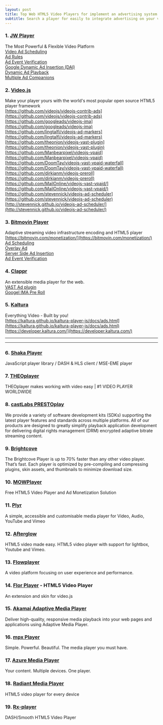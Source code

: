 ```yaml
---
layout: post
title: Top Web HTML5 Video Players for implement an advertising system.
subtitle: Search a player for easily to integrate advertising on your video content.
---
```



### 1. [JW Player](https://www.jwplayer.com)
The Most Powerful &amp; Flexible Video Platform  
[Video Ad Scheduling](https://www.jwplayer.com/developers/web-player-demos/video-ad-scheduling/)  
[Ad Rules](https://www.jwplayer.com/developers/web-player-demos/ad-rules/)  
[Ad Event Verification](https://www.jwplayer.com/developers/web-player-demos/ad-verification/)  
[Google Dynamic Ad Insertion (DAI)](https://www.jwplayer.com/developers/web-player-demos/dai-integration/)  
[Dynamic Ad Playback](https://www.jwplayer.com/developers/web-player-demos/dynamic-ad-playback/)  
[Multiple Ad Companions](https://www.jwplayer.com/developers/web-player-demos/multiple-ad-companions/)  


### 2. [Video.js](https://videojs.com)
Make your player yours with the world's most popular open source HTML5 player framework  
[https://github.com/videojs/videojs-contrib-ads](https://github.com/videojs/videojs-contrib-ads)  
[https://github.com/googleads/videojs-ima](https://github.com/googleads/videojs-ima)  
[https://github.com/lingtalfi/videojs-ad-markers](https://github.com/lingtalfi/videojs-ad-markers)  
[https://github.com/theonion/videojs-vast-plugin](https://github.com/theonion/videojs-vast-plugin)  
[https://github.com/Manbearpixel/videojs-vpaid](https://github.com/Manbearpixel/videojs-vpaid)  
[https://github.com/DoomTay/videojs-vast-vpaid-waterfall](https://github.com/DoomTay/videojs-vast-vpaid-waterfall)  
[https://github.com/dirkjanm/videojs-preroll](https://github.com/dirkjanm/videojs-preroll)  
[https://github.com/MailOnline/videojs-vast-vpaid/](https://github.com/MailOnline/videojs-vast-vpaid/)  
[https://github.com/stevennick/videojs-ad-scheduler](https://github.com/stevennick/videojs-ad-scheduler)  
[http://stevennick.github.io/videojs-ad-scheduler/](http://stevennick.github.io/videojs-ad-scheduler/)  

### 3. [Bitmovin Player](https://bitmovin.com)
Adaptive streaming video infrastructure encoding and HTML5 player  
[https://bitmovin.com/monetization/](https://bitmovin.com/monetization/)  
[Ad Scheduling](https://bitmovin.com/demos/ad-scheduling)  
[Overlay Ad](https://bitmovin.com/demos/overlay-ad)  
[Server Side Ad Insertion](https://bitmovin.com/demos/ssai)  
[Ad Event Verification](https://bitmovin.com/demos/ad-event-verification)  


### 4. [Clappr](http://clappr.io)
An extensible media player for the web.  
[VAST Ad plugin](https://github.com/canny-wasp/clappr-vast-ad-plugin)  
[Googel IMA Pre Roll](https://github.com/kslimani/clappr-google-ima-html5-preroll)  

### 5. [Kaltura](https://corp.kaltura.com)
Everything Video - Built by you!  
[https://kaltura.github.io/kaltura-player-js/docs/ads.html](https://kaltura.github.io/kaltura-player-js/docs/ads.html)  
[https://developer.kaltura.com/](https://developer.kaltura.com/)  


-----
-----


### 6. [Shaka Player](https://github.com/google/shaka-player/)
JavaScript player library / DASH & HLS client / MSE-EME player

### 7. [THEOplayer](https://www.theoplayer.com)
THEOplayer makes working with video easy | #1 VIDEO PLAYER WORLDWIDE

### 8. [castLabs PRESTOplay](https://castlabs.com)
We provide a variety of software development kits (SDKs) supporting the latest player features and standards across multiple platforms. All of our products are designed to greatly simplify playback application development for delivering digital rights management (DRM) encrypted adaptive bitrate streaming content.

### 9. [Brightcove](https://www.brightcove.com)
The Brightcove Player is up to 70% faster than any other video player. That’s fast. Each player is optimized by pre-compiling and compressing plugins, skin assets, and thumbnails to minimize download size.

### 10. [MOWPlayer](https://mowplayer.com)
Free HTML5 Video Player and Ad Monetization Solution

### 11. [Plyr](https://plyr.io)
A simple, accessible and customisable media player for Video, Audio, YouTube and Vimeo

### 12. [Afterglow](http://afterglowplayer.com)
HTML5 video made easy. HTML5 video player with support for lightbox, Youtube and Vimeo.

### 13. [Flowplayer](https://flowplayer.com)
A video platform focusing on user experience and performance.

### 14. [Flor Player](https://codecanyon.net/item/flor-html5-video-player/25396869) - HTML5 Video Player
An extension and skin for video.js

### 15. [Akamai Adaptive Media Player](https://player.akamai.com)
Deliver high-quality, responsive media playback into your web pages and applications using Adaptive Media Player.

### 16. [mpx Player](http://mplayerx.org)
Simple. Powerful. Beautiful. The media player you must have.

### 17. [Azure Media Player](https://ampdemo.azureedge.net)
Your content. Multiple devices. One player.

### 18. [Radiant Media Player](https://www.radiantmediaplayer.com)
HTML5 video player for every device

### 19. [Rx-player](https://developers.canal-plus.com/rx-player/)
DASH/Smooth HTML5 Video Player
